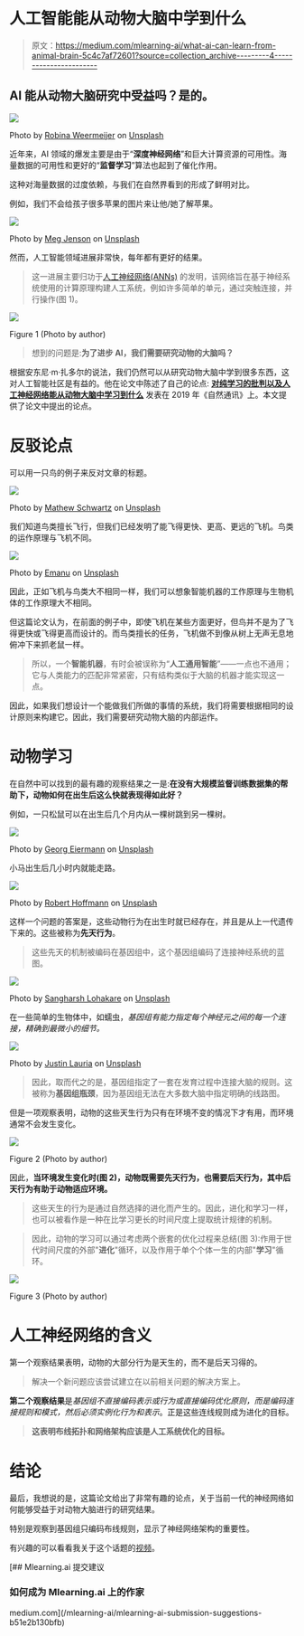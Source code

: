 # 人工智能能从动物大脑中学到什么

> 原文：<https://medium.com/mlearning-ai/what-ai-can-learn-from-animal-brain-5c4c7af72601?source=collection_archive---------4----------------------->

## AI 能从动物大脑研究中受益吗？是的。

![](img/927f95930e195e936363ecda114d6c04.png)

Photo by [Robina Weermeijer](https://unsplash.com/@averey?utm_source=medium&utm_medium=referral) on [Unsplash](https://unsplash.com?utm_source=medium&utm_medium=referral)

近年来，AI 领域的爆发主要是由于“**深度神经网络**”和巨大计算资源的可用性。海量数据的可用性和更好的“**监督学习**”算法也起到了催化作用。

这种对海量数据的过度依赖，与我们在自然界看到的形成了鲜明对比。

例如，我们不会给孩子很多苹果的图片来让他/她了解苹果。

![](img/fcef79a7337872038b668a03751796d1.png)

Photo by [Meg Jenson](https://unsplash.com/es/@megjcreative?utm_source=medium&utm_medium=referral) on [Unsplash](https://unsplash.com?utm_source=medium&utm_medium=referral)

然而，人工智能领域进展非常快，每年都有更好的结果。

> 这一进展主要归功于[人工神经网络(ANNs)](https://en.wikipedia.org/wiki/Artificial_neural_network) 的发明，该网络旨在基于神经系统使用的计算原理构建人工系统，例如许多简单的单元，通过突触连接，并行操作(图 1)。

![](img/adfc116cc568b8ec36fad2b1aa1efcce.png)

Figure 1 (Photo by author)

> 想到的问题是:**为了进步 AI，我们需要研究动物的大脑吗？**

根据安东尼·m·扎多尔的说法，我们仍然可以从研究动物大脑中学到很多东西，这对人工智能社区是有益的。他在论文中陈述了自己的论点: [**对纯学习的批判以及人工神经网络能从动物大脑中学习到什么**](https://www.nature.com/articles/s41467-019-11786-6) 发表在 2019 年《自然通讯》上。本文提供了论文中提出的论点。

# 反驳论点

可以用一只鸟的例子来反对文章的标题。

![](img/220711301fd06d6a80b1cb46f0b76c8f.png)

Photo by [Mathew Schwartz](https://unsplash.com/@cadop?utm_source=medium&utm_medium=referral) on [Unsplash](https://unsplash.com?utm_source=medium&utm_medium=referral)

我们知道鸟类擅长飞行，但我们已经发明了能飞得更快、更高、更远的飞机。鸟类的运作原理与飞机不同。

![](img/7b8f860a6555d9a930e1bc0185151852.png)

Photo by [Emanu](https://unsplash.com/@emanuux?utm_source=medium&utm_medium=referral) on [Unsplash](https://unsplash.com?utm_source=medium&utm_medium=referral)

因此，正如飞机与鸟类大不相同一样，我们可以想象智能机器的工作原理与生物机体的工作原理大不相同。

但这篇论文认为，在前面的例子中，即使飞机在某些方面更好，但鸟并不是为了飞得更快或飞得更高而设计的。而鸟类擅长的任务，飞机做不到像从树上无声无息地俯冲下来抓老鼠一样。

> 所以，一个**智能机器**，有时会被误称为“**人工通用智能**”——一点也不通用；它与人类能力的匹配非常紧密，只有结构类似于大脑的机器才能实现这一点。

因此，如果我们想设计一个能做我们所做的事情的系统，我们将需要根据相同的设计原则来构建它。因此，我们需要研究动物大脑的内部运作。

# 动物学习

在自然中可以找到的最有趣的观察结果之一是:**在没有大规模监督训练数据集的帮助下，动物如何在出生后这么快就表现得如此好？**

例如，一只松鼠可以在出生后几个月内从一棵树跳到另一棵树。

![](img/3d2b42998da8da9eada5435677200fe1.png)

Photo by [Georg Eiermann](https://unsplash.com/@georgeiermann?utm_source=medium&utm_medium=referral) on [Unsplash](https://unsplash.com?utm_source=medium&utm_medium=referral)

小马出生后几小时内就能走路。

![](img/9c072a390ab8851cc6cafe45f6d7a90e.png)

Photo by [Robert Hoffmann](https://unsplash.com/@rohoff703?utm_source=medium&utm_medium=referral) on [Unsplash](https://unsplash.com?utm_source=medium&utm_medium=referral)

这样一个问题的答案是，这些动物行为在出生时就已经存在，并且是从上一代遗传下来的。这些被称为**先天行为**。

> 这些先天的机制被编码在基因组中，这个基因组编码了连接神经系统的蓝图。

![](img/d71f6fa556f25ce5499deeb20042318d.png)

Photo by [Sangharsh Lohakare](https://unsplash.com/@sangharsh_l?utm_source=medium&utm_medium=referral) on [Unsplash](https://unsplash.com?utm_source=medium&utm_medium=referral)

在一些简单的生物体中，如蠕虫，*基因组有能力指定每个神经元之间的每一个连接，精确到最微小的细节。*

![](img/a7eb42c0ffffc29b490c1debffd6ed1e.png)

Photo by [Justin Lauria](https://unsplash.com/@justinlauria?utm_source=medium&utm_medium=referral) on [Unsplash](https://unsplash.com?utm_source=medium&utm_medium=referral)

> 因此，取而代之的是，基因组指定了一套在发育过程中连接大脑的规则。这被称为**基因组瓶颈**，因为基因组无法在大多数大脑中指定明确的线路图。

但是一项观察表明，动物的这些天生行为只有在环境不变的情况下才有用，而环境通常不会发生变化。

![](img/5d82a5407f2810158ace3502b760dbc1.png)

Figure 2 (Photo by author)

因此，**当环境发生变化时(图 2)，动物既需要先天行为，也需要后天行为，其中后天行为有助于动物适应环境。**

> 这些天生的行为是通过自然选择的进化而产生的。因此，进化和学习一样，也可以被看作是一种在比学习更长的时间尺度上提取统计规律的机制。

> 因此，动物的学习可以通过考虑两个嵌套的优化过程来总结(图 3):作用于世代时间尺度的外部"**进化**"循环，以及作用于单个个体一生的内部"**学习**"循环。

![](img/d8d5ae450e9ba3342431af414cedbc43.png)

Figure 3 (Photo by author)

# 人工神经网络的含义

第一个观察结果表明，动物的大部分行为是天生的，而不是后天习得的。

> 解决一个新问题应该尝试建立在以前相关问题的解决方案上。

**第二个观察结果**是*基因组不直接编码表示或行为或直接编码优化原则，而是编码连接规则和模式，然后必须实例化行为和表示*。正是这些连线规则成为进化的目标。

> **这表明布线拓扑和网络架构应该是人工系统优化的目标。**

# 结论

最后，我想说的是，这篇论文给出了非常有趣的论点，关于当前一代的神经网络如何能够受益于对动物大脑进行的研究结果。

特别是观察到基因组只编码布线规则，显示了神经网络架构的重要性。

有兴趣的可以看看我关于这个话题的[视频](https://www.youtube.com/watch?v=SeKWU-wUfK8)。

[](/mlearning-ai/mlearning-ai-submission-suggestions-b51e2b130bfb) [## Mlearning.ai 提交建议

### 如何成为 Mlearning.ai 上的作家

medium.com](/mlearning-ai/mlearning-ai-submission-suggestions-b51e2b130bfb)